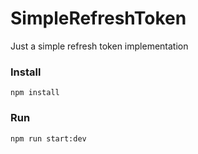 # SimpleRefreshToken
Just a simple refresh token implementation

### Install
`npm install`

### Run
`npm run start:dev`
